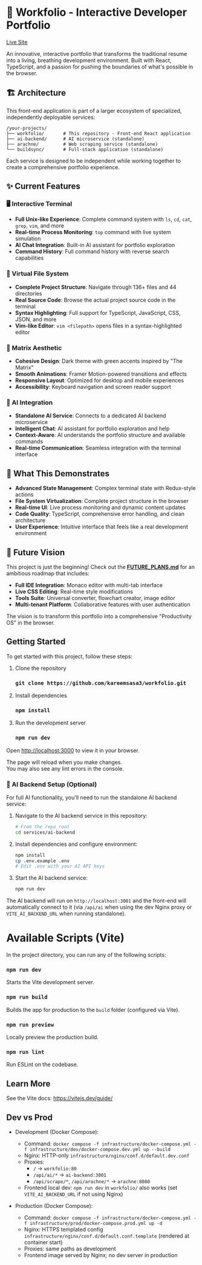 # 🚀 Workfolio - Interactive Developer Portfolio

[Live Site](https://kareemsasa.dev)

An innovative, interactive portfolio that transforms the traditional resume into a living, breathing development environment. Built with React, TypeScript, and a passion for pushing the boundaries of what's possible in the browser.

## 🏗️ Architecture

This front-end application is part of a larger ecosystem of specialized, independently deployable services:

```
/your-projects/
├── workfolio/       # This repository - Front-end React application
├── ai-backend/      # AI microservice (standalone)
├── arachne/         # Web scraping service (standalone)
└── buildsync/       # Full-stack application (standalone)
```

Each service is designed to be independent while working together to create a comprehensive portfolio experience.

## ✨ Current Features

### 🖥️ Interactive Terminal
- **Full Unix-like Experience**: Complete command system with `ls`, `cd`, `cat`, `grep`, `vim`, and more
- **Real-time Process Monitoring**: `top` command with live system simulation
- **AI Chat Integration**: Built-in AI assistant for portfolio exploration
- **Command History**: Full command history with reverse search capabilities

### 📁 Virtual File System
- **Complete Project Structure**: Navigate through 136+ files and 44 directories
- **Real Source Code**: Browse the actual project source code in the terminal
- **Syntax Highlighting**: Full support for TypeScript, JavaScript, CSS, JSON, and more
- **Vim-like Editor**: `vim <filepath>` opens files in a syntax-highlighted editor

### 🎨 Matrix Aesthetic
- **Cohesive Design**: Dark theme with green accents inspired by "The Matrix"
- **Smooth Animations**: Framer Motion-powered transitions and effects
- **Responsive Layout**: Optimized for desktop and mobile experiences
- **Accessibility**: Keyboard navigation and screen reader support

### 🤖 AI Integration
- **Standalone AI Service**: Connects to a dedicated AI backend microservice
- **Intelligent Chat**: AI assistant for portfolio exploration and help
- **Context-Aware**: AI understands the portfolio structure and available commands
- **Real-time Communication**: Seamless integration with the terminal interface

## 🎯 What This Demonstrates

- **Advanced State Management**: Complex terminal state with Redux-style actions
- **File System Virtualization**: Complete project structure in the browser
- **Real-time UI**: Live process monitoring and dynamic content updates
- **Code Quality**: TypeScript, comprehensive error handling, and clean architecture
- **User Experience**: Intuitive interface that feels like a real development environment

## 🚀 Future Vision

This project is just the beginning! Check out the **[FUTURE_PLANS.md](./FUTURE_PLANS.md)** for an ambitious roadmap that includes:

- **Full IDE Integration**: Monaco editor with multi-tab interface
- **Live CSS Editing**: Real-time style modifications
- **Tools Suite**: Universal converter, flowchart creator, image editor
- **Multi-tenant Platform**: Collaborative features with user authentication

The vision is to transform this portfolio into a comprehensive "Productivity OS" in the browser.

## Getting Started

To get started with this project, follow these steps:

1. Clone the repository
   ### `git clone https://github.com/kareemsasa3/workfolio.git`

2. Install dependencies
   ### `npm install`

3. Run the development server
   ### `npm run dev`

Open [http://localhost:3000](http://localhost:3000) to view it in your browser.

The page will reload when you make changes.\
You may also see any lint errors in the console.

### 🤖 AI Backend Setup (Optional)

For full AI functionality, you'll need to run the standalone AI backend service:

1. Navigate to the AI backend service in this repository:
   ```bash
   # From the repo root
   cd services/ai-backend
   ```

2. Install dependencies and configure environment:
   ```bash
   npm install
   cp .env.example .env
   # Edit .env with your AI API keys
   ```

3. Start the AI backend service:
   ```bash
   npm run dev
   ```

The AI backend will run on `http://localhost:3001` and the front-end will automatically connect to it (via `/api/ai` when using the dev Nginx proxy or `VITE_AI_BACKEND_URL` when running standalone).


# Available Scripts (Vite)
In the project directory, you can run any of the following scripts:

### `npm run dev`
Starts the Vite development server.

### `npm run build`
Builds the app for production to the `build` folder (configured via Vite).

### `npm run preview`
Locally preview the production build.

### `npm run lint`
Run ESLint on the codebase.

## Learn More

See the Vite docs: https://vitejs.dev/guide/

## Dev vs Prod

- Development (Docker Compose):
  - Command: `docker compose -f infrastructure/docker-compose.yml -f infrastructure/dev/docker-compose.dev.yml up --build`
  - Nginx: HTTP-only `infrastructure/nginx/conf.d/default.dev.conf`
  - Proxies:
    - `/` → `workfolio:80`
    - `/api/ai/*` → `ai-backend:3001`
    - `/api/scrape/*`, `/api/arachne/*` → `arachne:8080`
  - Frontend local dev: `npm run dev` in `workfolio/` also works (set `VITE_AI_BACKEND_URL` if not using Nginx)

- Production (Docker Compose):
  - Command: `docker compose -f infrastructure/docker-compose.yml -f infrastructure/prod/docker-compose.prod.yml up -d`
  - Nginx: HTTPS templated config `infrastructure/nginx/conf.d/default.conf.template` (rendered at container start)
  - Proxies: same paths as development
  - Frontend image served by Nginx; no dev server in production
